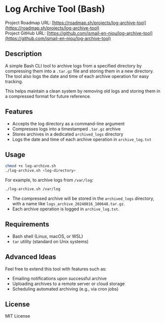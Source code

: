 # Log Archive Tool (Bash)

Project Roadmap URL: [https://roadmap.sh/projects/log-archive-tool](https://roadmap.sh/projects/log-archive-tool)  
Project GitHub URL: [https://github.com/ismail-en-niou/log-archive-tool](https://github.com/ismail-en-niou/log-archive-tool)

## Description

A simple Bash CLI tool to archive logs from a specified directory by compressing them into a `.tar.gz` file and storing them in a new directory. The tool also logs the date and time of each archive operation for easy tracking.

This helps maintain a clean system by removing old logs and storing them in a compressed format for future reference.

## Features

- Accepts the log directory as a command-line argument
- Compresses logs into a timestamped `.tar.gz` archive
- Stores archives in a dedicated `archived_logs` directory
- Logs the date and time of each archive operation in `archive_log.txt`

## Usage

```bash
chmod +x log-archive.sh
./log-archive.sh <log-directory>
```

For example, to archive logs from `/var/log`:

```bash
./log-archive.sh /var/log
```

- The compressed archive will be stored in the `archived_logs` directory, with a name like `logs_archive_20240816_100648.tar.gz`.
- Each archive operation is logged in `archive_log.txt`.

## Requirements

- Bash shell (Linux, macOS, or WSL)
- `tar` utility (standard on Unix systems)

## Advanced Ideas

Feel free to extend this tool with features such as:
- Emailing notifications upon successful archive
- Uploading archives to a remote server or cloud storage
- Scheduling automated archiving (e.g., via cron jobs)

## License

MIT License
